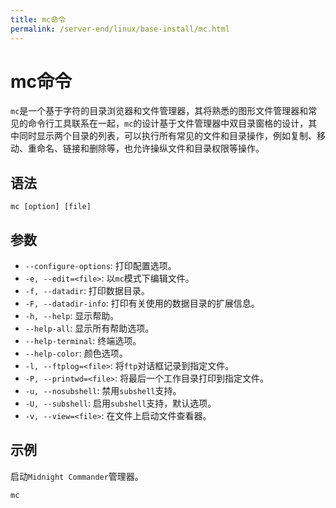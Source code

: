 ```yaml
---
title: mc命令
permalink: /server-end/linux/base-install/mc.html
---
```

  

# mc命令

`mc`是一个基于字符的目录浏览器和文件管理器，其将熟悉的图形文件管理器和常见的命令行工具联系在一起，`mc`的设计基于文件管理器中双目录窗格的设计，其中同时显示两个目录的列表，可以执行所有常见的文件和目录操作，例如复制、移动、重命名、链接和删除等，也允许操纵文件和目录权限等操作。

## 语法

```shell
mc [option] [file]
```

## 参数

- `--configure-options`: 打印配置选项。
- `-e, --edit=<file>`: 以`mc`模式下编辑文件。
- `-f, --datadir`: 打印数据目录。
- `-F, --datadir-info`: 打印有关使用的数据目录的扩展信息。
- `-h, --help`: 显示帮助。
- `--help-all`: 显示所有帮助选项。
- `--help-terminal`: 终端选项。
- `--help-color`: 颜色选项。
- `-l, --ftplog=<file>`: 将`ftp`对话框记录到指定文件。
- `-P, --printwd=<file>`: 将最后一个工作目录打印到指定文件。
- `-u, --nosubshell`: 禁用`subshell`支持。
- `-U, --subshell`: 启用`subshell`支持，默认选项。
- `-v, --view=<file>`: 在文件上启动文件查看器。

## 示例

启动`Midnight Commander`管理器。

```shell
mc
```
